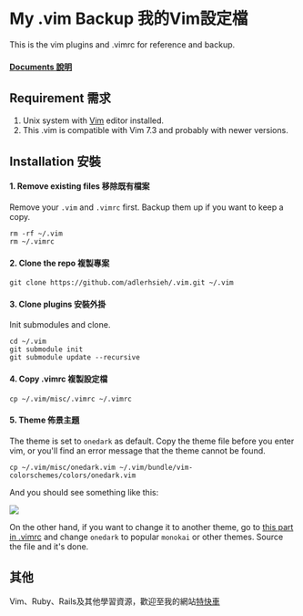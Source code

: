 # My .vim Backup 我的Vim設定檔

This is the vim plugins and .vimrc for reference and backup.

#### [Documents 說明](/document/welcome.md)

## Requirement 需求

1. Unix system with [Vim](http://www.vim.org/) editor installed.
2. This .vim is compatible with Vim 7.3 and probably with newer versions. 

## Installation 安裝

#### 1. Remove existing files 移除既有檔案

Remove your `.vim` and `.vimrc` first. Backup them up if you want to keep a copy.

```
rm -rf ~/.vim
rm ~/.vimrc
```

#### 2. Clone the repo 複製專案

```
git clone https://github.com/adlerhsieh/.vim.git ~/.vim
```

#### 3. Clone plugins 安裝外掛

Init submodules and clone.

```
cd ~/.vim
git submodule init
git submodule update --recursive
```

#### 4. Copy .vimrc 複製設定檔

```
cp ~/.vim/misc/.vimrc ~/.vimrc
```

#### 5. Theme 佈景主題

The theme is set to `onedark` as default. Copy the theme file before you enter vim, or you'll find an error message that the theme cannot be found.

```
cp ~/.vim/misc/onedark.vim ~/.vim/bundle/vim-colorschemes/colors/onedark.vim
```

And you should see something like this:

![](http://i.imgur.com/6KeggVu.png)

On the other hand, if you want to change it to another theme, go to [this part in .vimrc](https://github.com/adlerhsieh/.vim/blob/master/misc/.vimrc#L168) and change `onedark` to popular `monokai` or other themes. Source the file and it's done.

## 其他

Vim、Ruby、Rails及其他學習資源，歡迎至我的網站[特快車](http://motion-express.com)
